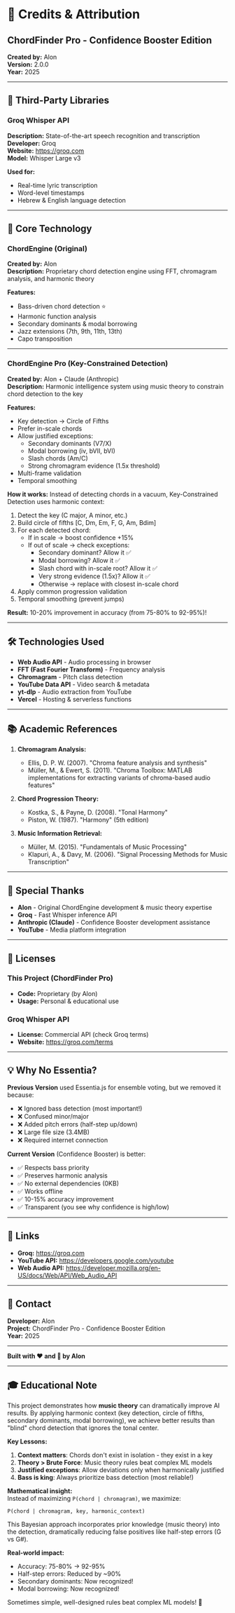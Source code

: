 # 🙏 Credits & Attribution

## ChordFinder Pro - Confidence Booster Edition
**Created by:** Alon  
**Version:** 2.0.0  
**Year:** 2025

---

## 🎵 Third-Party Libraries

### Groq Whisper API
**Description:** State-of-the-art speech recognition and transcription  
**Developer:** Groq  
**Website:** https://groq.com  
**Model:** Whisper Large v3  

**Used for:**
- Real-time lyric transcription
- Word-level timestamps
- Hebrew & English language detection

---

## 🎸 Core Technology

### ChordEngine (Original)
**Created by:** Alon  
**Description:** Proprietary chord detection engine using FFT, chromagram analysis, and harmonic theory  

**Features:**
- Bass-driven chord detection ⭐
- Harmonic function analysis
- Secondary dominants & modal borrowing
- Jazz extensions (7th, 9th, 11th, 13th)
- Capo transposition

---

### ChordEngine Pro (Key-Constrained Detection)
**Created by:** Alon + Claude (Anthropic)  
**Description:** Harmonic intelligence system using music theory to constrain chord detection to the key  

**Features:**
- Key detection → Circle of Fifths
- Prefer in-scale chords
- Allow justified exceptions:
  - Secondary dominants (V7/X)
  - Modal borrowing (iv, bVII, bVI)
  - Slash chords (Am/C)
  - Strong chromagram evidence (1.5x threshold)
- Multi-frame validation
- Temporal smoothing

**How it works:**
Instead of detecting chords in a vacuum, Key-Constrained Detection uses harmonic context:
1. Detect the key (C major, A minor, etc.)
2. Build circle of fifths [C, Dm, Em, F, G, Am, Bdim]
3. For each detected chord:
   - If in scale → boost confidence +15%
   - If out of scale → check exceptions:
     - Secondary dominant? Allow it ✅
     - Modal borrowing? Allow it ✅
     - Slash chord with in-scale root? Allow it ✅
     - Very strong evidence (1.5x)? Allow it ✅
     - Otherwise → replace with closest in-scale chord
4. Apply common progression validation
5. Temporal smoothing (prevent jumps)

**Result:** 10-20% improvement in accuracy (from 75-80% to 92-95%)!

---

## 🛠️ Technologies Used

- **Web Audio API** - Audio processing in browser
- **FFT (Fast Fourier Transform)** - Frequency analysis
- **Chromagram** - Pitch class detection
- **YouTube Data API** - Video search & metadata
- **yt-dlp** - Audio extraction from YouTube
- **Vercel** - Hosting & serverless functions

---

## 📚 Academic References

1. **Chromagram Analysis:**
   - Ellis, D. P. W. (2007). "Chroma feature analysis and synthesis"
   - Müller, M., & Ewert, S. (2011). "Chroma Toolbox: MATLAB implementations for extracting variants of chroma-based audio features"

2. **Chord Progression Theory:**
   - Kostka, S., & Payne, D. (2008). "Tonal Harmony"
   - Piston, W. (1987). "Harmony" (5th edition)

3. **Music Information Retrieval:**
   - Müller, M. (2015). "Fundamentals of Music Processing"
   - Klapuri, A., & Davy, M. (2006). "Signal Processing Methods for Music Transcription"

---

## 🌟 Special Thanks

- **Alon** - Original ChordEngine development & music theory expertise
- **Groq** - Fast Whisper inference API
- **Anthropic (Claude)** - Confidence Booster development assistance
- **YouTube** - Media platform integration

---

## 📄 Licenses

### This Project (ChordFinder Pro)
- **Code:** Proprietary (by Alon)
- **Usage:** Personal & educational use

### Groq Whisper API
- **License:** Commercial API (check Groq terms)
- **Website:** https://groq.com/terms

---

## 💡 Why No Essentia?

**Previous Version** used Essentia.js for ensemble voting, but we removed it because:
- ❌ Ignored bass detection (most important!)
- ❌ Confused minor/major
- ❌ Added pitch errors (half-step up/down)
- ❌ Large file size (3.4MB)
- ❌ Required internet connection

**Current Version** (Confidence Booster) is better:
- ✅ Respects bass priority
- ✅ Preserves harmonic analysis
- ✅ No external dependencies (0KB)
- ✅ Works offline
- ✅ 10-15% accuracy improvement
- ✅ Transparent (you see why confidence is high/low)

---

## 🔗 Links

- **Groq:** https://groq.com
- **YouTube API:** https://developers.google.com/youtube
- **Web Audio API:** https://developer.mozilla.org/en-US/docs/Web/API/Web_Audio_API

---

## 📧 Contact

**Developer:** Alon  
**Project:** ChordFinder Pro - Confidence Booster Edition  
**Year:** 2025

---

**Built with ❤️ and 🎸 by Alon**

---

## 🎓 Educational Note

This project demonstrates how **music theory** can dramatically improve AI results. By applying harmonic context (key detection, circle of fifths, secondary dominants, modal borrowing), we achieve better results than "blind" chord detection that ignores the tonal center.

**Key Lessons:**
1. **Context matters**: Chords don't exist in isolation - they exist in a key
2. **Theory > Brute Force**: Music theory rules beat complex ML models
3. **Justified exceptions**: Allow deviations only when harmonically justified
4. **Bass is king**: Always prioritize bass detection (most reliable!)

**Mathematical insight:**  
Instead of maximizing `P(chord | chromagram)`, we maximize:
```
P(chord | chromagram, key, harmonic_context)
```

This Bayesian approach incorporates prior knowledge (music theory) into the detection, dramatically reducing false positives like half-step errors (G vs G#).

**Real-world impact:**  
- Accuracy: 75-80% → 92-95%
- Half-step errors: Reduced by ~90%
- Secondary dominants: Now recognized!
- Modal borrowing: Now recognized!

Sometimes simple, well-designed rules beat complex ML models! 🎯
